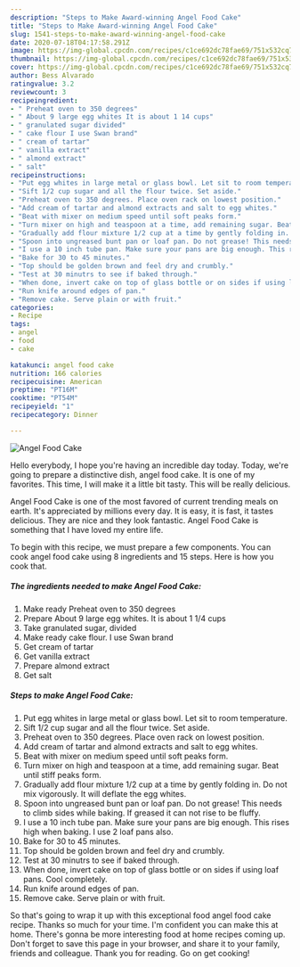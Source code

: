 ```yaml
---
description: "Steps to Make Award-winning Angel Food Cake"
title: "Steps to Make Award-winning Angel Food Cake"
slug: 1541-steps-to-make-award-winning-angel-food-cake
date: 2020-07-18T04:17:58.291Z
image: https://img-global.cpcdn.com/recipes/c1ce692dc78fae69/751x532cq70/angel-food-cake-recipe-main-photo.jpg
thumbnail: https://img-global.cpcdn.com/recipes/c1ce692dc78fae69/751x532cq70/angel-food-cake-recipe-main-photo.jpg
cover: https://img-global.cpcdn.com/recipes/c1ce692dc78fae69/751x532cq70/angel-food-cake-recipe-main-photo.jpg
author: Bess Alvarado
ratingvalue: 3.2
reviewcount: 3
recipeingredient:
- " Preheat oven to 350 degrees"
- " About 9 large egg whites It is about 1 14 cups"
- " granulated sugar divided"
- " cake flour I use Swan brand"
- " cream of tartar"
- " vanilla extract"
- " almond extract"
- " salt"
recipeinstructions:
- "Put egg whites in large metal or glass bowl. Let sit to room temperature."
- "Sift 1/2 cup sugar and all the flour twice. Set aside."
- "Preheat oven to 350 degrees. Place oven rack on lowest position."
- "Add cream of tartar and almond extracts and salt to egg whites."
- "Beat with mixer on medium speed until soft peaks form."
- "Turn mixer on high and teaspoon at a time, add remaining sugar. Beat until stiff peaks form."
- "Gradually add flour mixture 1/2 cup at a time by gently folding in. Do not mix vigorously. It will deflate the egg whites."
- "Spoon into ungreased bunt pan or loaf pan. Do not grease! This needs to climb sides while baking. If greased it can not rise to be fluffy."
- "I use a 10 inch tube pan. Make sure your pans are big enough. This rises high when baking. I use 2 loaf pans also."
- "Bake for 30 to 45 minutes."
- "Top should be golden brown and feel dry and crumbly."
- "Test at 30 minutrs to see if baked through."
- "When done, invert cake on top of glass bottle or on sides if using loaf pans. Cool completely."
- "Run knife around edges of pan."
- "Remove cake. Serve plain or with fruit."
categories:
- Recipe
tags:
- angel
- food
- cake

katakunci: angel food cake 
nutrition: 166 calories
recipecuisine: American
preptime: "PT16M"
cooktime: "PT54M"
recipeyield: "1"
recipecategory: Dinner

---
```



![Angel Food Cake](https://img-global.cpcdn.com/recipes/c1ce692dc78fae69/751x532cq70/angel-food-cake-recipe-main-photo.jpg)

Hello everybody, I hope you're having an incredible day today. Today, we're going to prepare a distinctive dish, angel food cake. It is one of my favorites. This time, I will make it a little bit tasty. This will be really delicious.



Angel Food Cake is one of the most favored of current trending meals on earth. It's appreciated by millions every day. It is easy, it is fast, it tastes delicious. They are nice and they look fantastic. Angel Food Cake is something that I have loved my entire life.


To begin with this recipe, we must prepare a few components. You can cook angel food cake using 8 ingredients and 15 steps. Here is how you cook that.

<!--inarticleads1-->

##### The ingredients needed to make Angel Food Cake:

1. Make ready  Preheat oven to 350 degrees
1. Prepare  About 9 large egg whites. It is about 1 1/4 cups
1. Take  granulated sugar, divided
1. Make ready  cake flour. I use Swan brand
1. Get  cream of tartar
1. Get  vanilla extract
1. Prepare  almond extract
1. Get  salt




<!--inarticleads2-->

##### Steps to make Angel Food Cake:

1. Put egg whites in large metal or glass bowl. Let sit to room temperature.
1. Sift 1/2 cup sugar and all the flour twice. Set aside.
1. Preheat oven to 350 degrees. Place oven rack on lowest position.
1. Add cream of tartar and almond extracts and salt to egg whites.
1. Beat with mixer on medium speed until soft peaks form.
1. Turn mixer on high and teaspoon at a time, add remaining sugar. Beat until stiff peaks form.
1. Gradually add flour mixture 1/2 cup at a time by gently folding in. Do not mix vigorously. It will deflate the egg whites.
1. Spoon into ungreased bunt pan or loaf pan. Do not grease! This needs to climb sides while baking. If greased it can not rise to be fluffy.
1. I use a 10 inch tube pan. Make sure your pans are big enough. This rises high when baking. I use 2 loaf pans also.
1. Bake for 30 to 45 minutes.
1. Top should be golden brown and feel dry and crumbly.
1. Test at 30 minutrs to see if baked through.
1. When done, invert cake on top of glass bottle or on sides if using loaf pans. Cool completely.
1. Run knife around edges of pan.
1. Remove cake. Serve plain or with fruit.




So that's going to wrap it up with this exceptional food angel food cake recipe. Thanks so much for your time. I'm confident you can make this at home. There's gonna be more interesting food at home recipes coming up. Don't forget to save this page in your browser, and share it to your family, friends and colleague. Thank you for reading. Go on get cooking!
